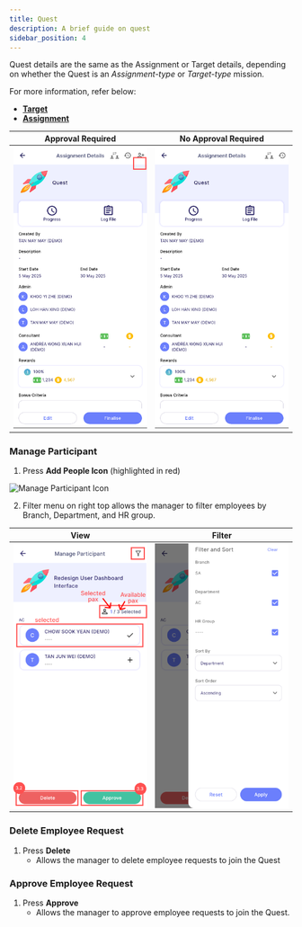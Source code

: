 ```yaml
---
title: Quest
description: A brief guide on quest
sidebar_position: 4
---
```


Quest details are the same as the Assignment or Target details, depending on whether the Quest is an *Assignment-type* or *Target-type* mission.

For more information, refer below:
- [**Target**](target.md)
- [**Assignment**](assignment.md)

| Approval Required                                                         | No Approval Required                                           | 
|---------------------------------------------------------------------------|----------------------------------------------------------------|
| ![Quest Required Approve](../../../../../static/img/integration/vision/task/questRequiredApprove.png) | ![Quest Join Direct](../../../../../static/img/integration/vision/task/questJoinDirect.png)| 

### Manage Participant
1. Press **Add People Icon** (highlighted in red)

![Manage Participant Icon](../../../../../static/img/integration/vision/task/manageParticipantIcon.png)

2. Filter menu on right top allows the manager to filter employees by Branch, Department, and HR group. 

| View                                                                      | Filter                                                 | 
|---------------------------------------------------------------------------|--------------------------------------------------------|
| ![Manage Participant](../../../../../static/img/integration/vision/task/manageParticipant.png)        | ![Filter Employee](../../../../../static/img/integration/vision/task/filterEmp.png)| 

### Delete Employee Request
1. Press **Delete** 
    - Allows the manager to delete employee requests to join the Quest

### Approve Employee Request
1. Press **Approve** 
    - Allows the manager to approve employee requests to join the Quest.